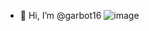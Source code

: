 - 👋 Hi, I’m @garbot16
![image](https://t.meinigar/85807072/152669977-52be4ac6-4f42-4308-afa2-d0443b1d7530.png)

